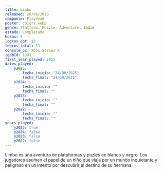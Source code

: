 ```yaml
---
title: Limbo
released: 28/06/2016
companie: Playdead
poster: co1qrs.webp
genre: Platform, Puzzle, Adventure, Indie
estado: Completado
horas: 4
logros_obt: 12
logros_total: 13
console_pc: Xbox Series X
igdbId: 1331
first_year_played: 2025
dates_played:
    y2025:
        fecha_inicio: "24/08/2025"
        fecha_final: "24/08/2025"
    y2024:
        fecha_inicio: ""
        fecha_final: ""
    y2023:
        fecha_inicio: ""
        fecha_final: ""
    y2022:
        fecha_inicio: ""
        fecha_final: ""
years_played:
    y2025: true
    y2024: false
    y2023: false
    y2022: false
---
```


Limbo es una aventura de plataformas y puzles en blanco y negro. Los jugadores asumen el papel de un niño que viaja por un mundo inquietante y peligroso en un intento por descubrir el destino de su hermana.